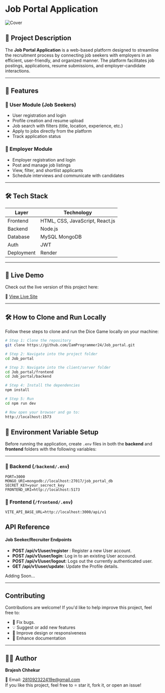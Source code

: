 # Job Portal Application

![Cover](src/assets/dice_Game.png)

## 📝 Project Description

The **Job Portal Application** is a web-based platform designed to streamline the recruitment process by connecting job seekers with employers in an efficient, user-friendly, and organized manner. The platform facilitates job postings, applications, resume submissions, and employer-candidate interactions.

---
## 🚀 Features

### 👤 User Module (Job Seekers)
- User registration and login
- Profile creation and resume upload
- Job search with filters (title, location, experience, etc.)
- Apply to jobs directly from the platform
- Track application status

### 🏢 Employer Module
- Employer registration and login
- Post and manage job listings
- View, filter, and shortlist applicants
- Schedule interviews and communicate with candidates

---

## 🛠️ Tech Stack

| Layer       | Technology                     |
|-------------|--------------------------------|
| Frontend    | HTML, CSS, JavaScript, React.js |
| Backend     | Node.js |
| Database    | MySQL MongoDB   |
| Auth        | JWT              |
| Deployment  | Render |

---

## 🚀 Live Demo

Check out the live version of this project here:

🔗 [View Live Site](https://job-portal-1-ssaf.onrender.com/)

---

## 🛠️ How to Clone and Run Locally

Follow these steps to clone and run the Dice Game locally on your machine:

```bash
# Step 1: Clone the repository
git clone https://github.com/IamProgrammer24/Job_portal.git

# Step 2: Navigate into the project folder
cd Job_portal

# Step 3: Navigate into the client/server folder
cd Job_portal/frontend
cd Job_portal/backend

# Step 4: Install the dependencies
npm install

# Step 5: Run
cd npm run dev

# Now open your browser and go to:
http://localhost:1573

```

## 🔐 Environment Variable Setup

Before running the application, create `.env` files in both the **backend** and **frontend** folders with the following variables:

---

### 📁 Backend (`/backend/.env`)

```env
PORT=3000
MONGO_URI=mongodb://localhost:27017/job_portal_db
SECRET_KEY=your_secrect_key
FRONTEND_URI=http://localhost:5173

```
### 📁 Frontend (`/frontend/.env`)

```env
VITE_API_BASE_URL=http://localhost:3000/api/v1

```
## API Reference

#### Job Seeker/Recruiter Endpoints

* **POST /api/v1/user/register** : Register a new User account.
* **POST /api/v1/user/login**: Log in to an existing User accound.
* **POST /api/v1/user/logout**: Logs out the currently authenticated user.
* **GET /api/v1/user/update**: Update the Profile details.

Adding Soon...

---

## Contributing

Contributions are welcome! If you'd like to help improve this project, feel free to:

- 🔧 Fix bugs.
- 💡 Suggest or add new features
- 🧪 Improve design or responsiveness
- 📝 Enhance documentation

---

## 👨‍💻 Author

**Brajesh Chhekur**

📧 Email: 281092322419e@gmail.com  
If you like this project, feel free to ⭐ star it, fork it, or open an issue!
